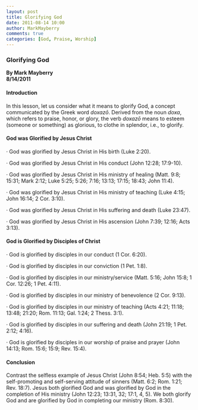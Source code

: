 ```yaml
---
layout: post
title: Glorifying God
date: 2011-08-14 10:00
author: MarkMayberry
comments: true
categories: [God, Praise, Worship]
---
```

<h3>Glorifying God</h3>  <p><b>By Mark Mayberry     <br />8/14/2011</b></p>  <h4>Introduction</h4>  <p>In this lesson, let us consider what it means to glorify God, a concept communicated by the Greek word <i>doxazō</i>. Derived from the noun <i>doxa</i>, which refers to praise, honor, or glory, the verb <i>doxazō</i> means to esteem (someone or something) as glorious, to clothe in splendor, i.e., to glorify.</p>  <h4>God was Glorified by Jesus Christ </h4>  <p>· God was glorified by Jesus Christ in His birth (Luke 2:20).</p>  <p>· God was glorified by Jesus Christ in His conduct (John 12:28; 17:9-10).</p>  <p>· God was glorified by Jesus Christ in His ministry of healing (Matt. 9:8; 15:31; Mark 2:12; Luke 5:25; 5:26; 7:16; 13:13; 17:15; 18:43; John 11:4).</p>  <p>· God was glorified by Jesus Christ in His ministry of teaching (Luke 4:15; John 16:14; 2 Cor. 3:10).</p>  <p>· God was glorified by Jesus Christ in His suffering and death (Luke 23:47).</p>  <p>· God was glorified by Jesus Christ in His ascension (John 7:39; 12:16; Acts 3:13).</p>  <h4>God is Glorified by Disciples of Christ</h4>  <p>· God is glorified by disciples in our conduct (1 Cor. 6:20).</p>  <p>· God is glorified by disciples in our conviction (1 Pet. 1:8).</p>  <p>· God is glorified by disciples in our ministry/service (Matt. 5:16; John 15:8; 1 Cor. 12:26; 1 Pet. 4:11).</p>  <p>· God is glorified by disciples in our ministry of benevolence (2 Cor. 9:13).</p>  <p>· God is glorified by disciples in our ministry of teaching (Acts 4:21; 11:18; 13:48; 21:20; Rom. 11:13; Gal. 1:24; 2 Thess. 3:1).</p>  <p>· God is glorified by disciples in our suffering and death (John 21:19; 1 Pet. 2:12; 4:16).</p>  <p>· God is glorified by disciples in our worship of praise and prayer (John 14:13; Rom. 15:6; 15:9; Rev. 15:4).</p>  <h4>Conclusion</h4>  <p>Contrast the selfless example of Jesus Christ (John 8:54; Heb. 5:5) with the self-promoting and self-serving attitude of sinners (Matt. 6:2; Rom. 1:21; Rev. 18:7). Jesus both glorified God and was glorified by God in the completion of His ministry (John 12:23; 13:31, 32; 17:1, 4, 5). We both glorify God and are glorified by God in completing our ministry (Rom. 8:30).</p>
